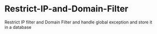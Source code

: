 # Restrict-IP-and-Domain-Filter
Restrict IP filter and Domain Filter and handle global exception and store it in a database

